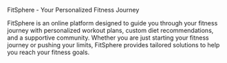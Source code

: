 FitSphere - Your Personalized Fitness Journey

FitSphere is an online platform designed to guide you through your fitness journey with personalized workout plans, custom diet recommendations, and a supportive community. Whether you are just starting your fitness journey or pushing your limits, FitSphere provides tailored solutions to help you reach your fitness goals.
